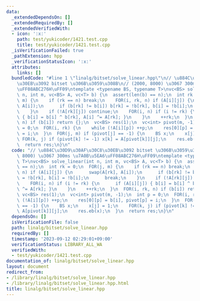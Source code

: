 ```yaml
---
data:
  _extendedDependsOn: []
  _extendedRequiredBy: []
  _extendedVerifiedWith:
  - icon: ':x:'
    path: test/yukicoder/1421.test.cpp
    title: test/yukicoder/1421.test.cpp
  _isVerificationFailed: true
  _pathExtension: hpp
  _verificationStatusIcon: ':x:'
  attributes:
    links: []
  bundledCode: "#line 1 \"linalg/bitset/solve_linear.hpp\"\n// \u884C\u30D9\u30AF\u30C8\
    \u30EB\u3092 bitset \u306B\u3059\u308B\n// (2000, 8000) \u3067 300ms \u7A0B\u5EA6\
    \uFF08ABC276H\uFF09\ntemplate <typename BS, typename T>\nvc<BS> solve_linear(int\
    \ n, int m, vc<BS> A, vc<T> b) {\n  assert(len(b) == n);\n  int rk = 0;\n  FOR(j,\
    \ m) {\n    if (rk == n) break;\n    FOR(i, rk, n) if (A[i][j]) {\n      swap(A[rk],\
    \ A[i]);\n      if (b[rk] != b[i]) b[rk] = !b[rk], b[i] = !b[i];\n      break;\n\
    \    }\n    if (!A[rk][j]) continue;\n    FOR(i, n) if (i != rk) {\n      if (A[i][j])\
    \ { b[i] = b[i] ^ b[rk], A[i] ^= A[rk]; }\n    }\n    ++rk;\n  }\n  FOR(i, rk,\
    \ n) if (b[i]) return {};\n  vc<BS> res(1);\n  vc<int> pivot(m, -1);\n  int p\
    \ = 0;\n  FOR(i, rk) {\n    while (!A[i][p]) ++p;\n    res[0][p] = b[i], pivot[p]\
    \ = i;\n  }\n  FOR(j, m) if (pivot[j] == -1) {\n    BS x;\n    x[j] = 1;\n   \
    \ FOR(k, j) if (pivot[k] != -1) x[k] = A[pivot[k]][j];\n    res.eb(x);\n  }\n\
    \  return res;\n}\n"
  code: "// \u884C\u30D9\u30AF\u30C8\u30EB\u3092 bitset \u306B\u3059\u308B\n// (2000,\
    \ 8000) \u3067 300ms \u7A0B\u5EA6\uFF08ABC276H\uFF09\ntemplate <typename BS, typename\
    \ T>\nvc<BS> solve_linear(int n, int m, vc<BS> A, vc<T> b) {\n  assert(len(b)\
    \ == n);\n  int rk = 0;\n  FOR(j, m) {\n    if (rk == n) break;\n    FOR(i, rk,\
    \ n) if (A[i][j]) {\n      swap(A[rk], A[i]);\n      if (b[rk] != b[i]) b[rk]\
    \ = !b[rk], b[i] = !b[i];\n      break;\n    }\n    if (!A[rk][j]) continue;\n\
    \    FOR(i, n) if (i != rk) {\n      if (A[i][j]) { b[i] = b[i] ^ b[rk], A[i]\
    \ ^= A[rk]; }\n    }\n    ++rk;\n  }\n  FOR(i, rk, n) if (b[i]) return {};\n \
    \ vc<BS> res(1);\n  vc<int> pivot(m, -1);\n  int p = 0;\n  FOR(i, rk) {\n    while\
    \ (!A[i][p]) ++p;\n    res[0][p] = b[i], pivot[p] = i;\n  }\n  FOR(j, m) if (pivot[j]\
    \ == -1) {\n    BS x;\n    x[j] = 1;\n    FOR(k, j) if (pivot[k] != -1) x[k] =\
    \ A[pivot[k]][j];\n    res.eb(x);\n  }\n  return res;\n}\n"
  dependsOn: []
  isVerificationFile: false
  path: linalg/bitset/solve_linear.hpp
  requiredBy: []
  timestamp: '2023-09-12 02:29:01+09:00'
  verificationStatus: LIBRARY_ALL_WA
  verifiedWith:
  - test/yukicoder/1421.test.cpp
documentation_of: linalg/bitset/solve_linear.hpp
layout: document
redirect_from:
- /library/linalg/bitset/solve_linear.hpp
- /library/linalg/bitset/solve_linear.hpp.html
title: linalg/bitset/solve_linear.hpp
---
```

